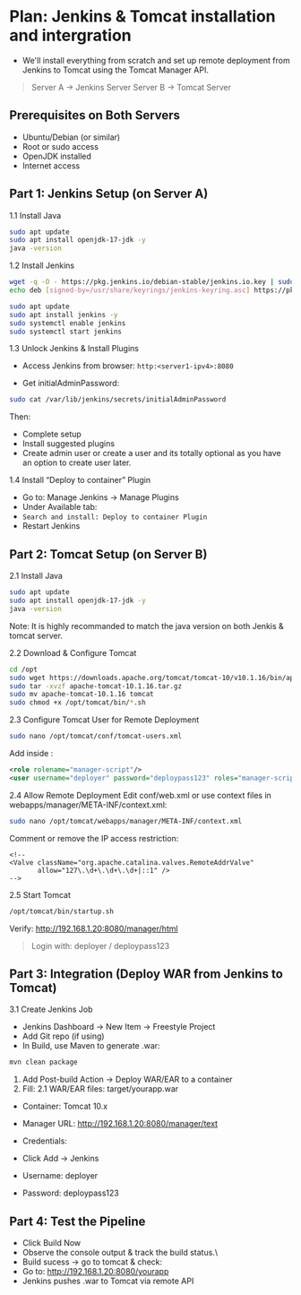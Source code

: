 # Plan: Jenkins & Tomcat installation and intergration

-  We'll install everything from scratch and set up remote deployment from Jenkins to Tomcat using the Tomcat Manager API.

> Server A → Jenkins Server
> Server B → Tomcat Server

## Prerequisites on Both Servers

-  Ubuntu/Debian (or similar)
-  Root or sudo access
-  OpenJDK installed
-  Internet access

## Part 1: Jenkins Setup (on Server A)

1.1  Install Java
```bash
sudo apt update
sudo apt install openjdk-17-jdk -y
java -version
```

1.2  Install Jenkins
```bash
wget -q -O - https://pkg.jenkins.io/debian-stable/jenkins.io.key | sudo tee /usr/share/keyrings/jenkins-keyring.asc > /dev/null
echo deb [signed-by=/usr/share/keyrings/jenkins-keyring.asc] https://pkg.jenkins.io/debian-stable binary/ | sudo tee /etc/apt/sources.list.d/jenkins.list > /dev/null

sudo apt update
sudo apt install jenkins -y
sudo systemctl enable jenkins
sudo systemctl start jenkins
```
1.3  Unlock Jenkins & Install Plugins

-  Access Jenkins from browser:
`http:<server1-ipv4>:8080`

-  Get initialAdminPassword:

```bash
sudo cat /var/lib/jenkins/secrets/initialAdminPassword
```
Then:
-  Complete setup
-  Install suggested plugins
-  Create admin user or create a user and its totally optional as you have an option to create user later.

1.4  Install “Deploy to container” Plugin

-  Go to: Manage Jenkins → Manage Plugins
-  Under Available tab:
-  `Search and install: Deploy to container Plugin`
-  Restart Jenkins

## Part 2: Tomcat Setup (on Server B)

2.1  Install Java

```bash
sudo apt update
sudo apt install openjdk-17-jdk -y
java -version
```
Note: It is highly recommanded to match the java version on both Jenkis & tomcat server.

2.2  Download & Configure Tomcat
```bash
cd /opt
sudo wget https://downloads.apache.org/tomcat/tomcat-10/v10.1.16/bin/apache-tomcat-10.1.16.tar.gz
sudo tar -xvzf apache-tomcat-10.1.16.tar.gz
sudo mv apache-tomcat-10.1.16 tomcat
sudo chmod +x /opt/tomcat/bin/*.sh
```

2.3  Configure Tomcat User for Remote Deployment
```bash
sudo nano /opt/tomcat/conf/tomcat-users.xml
```
Add inside <tomcat-users>:

```xml
<role rolename="manager-script"/>
<user username="deployer" password="deploypass123" roles="manager-script"/>
```
2.4  Allow Remote Deployment
Edit conf/web.xml or use context files in webapps/manager/META-INF/context.xml:

```bash
sudo nano /opt/tomcat/webapps/manager/META-INF/context.xml
```
Comment or remove the IP access restriction:

```xml<!--
<!--
<Valve className="org.apache.catalina.valves.RemoteAddrValve"
       allow="127\.\d+\.\d+\.\d+|::1" />
-->
```

2.5  Start Tomcat
```bash
/opt/tomcat/bin/startup.sh
```
Verify:
http://192.168.1.20:8080/manager/html
> Login with: deployer / deploypass123

## Part 3: Integration (Deploy WAR from Jenkins to Tomcat)

3.1  Create Jenkins Job

-  Jenkins Dashboard -> New Item -> Freestyle Project
-  Add Git repo (if using)
-  In Build, use Maven to generate .war:
```bash
mvn clean package
```
1.  Add Post-build Action -> Deploy WAR/EAR to a container
2.  Fill:
   2.1  WAR/EAR files: target/yourapp.war
-    Container: Tomcat 10.x
-    Manager URL: http://192.168.1.20:8080/manager/text

-  Credentials:
-    Click Add → Jenkins
-    Username: deployer
-    Password: deploypass123

## Part 4: Test the Pipeline

-  Click Build Now
-  Observe the console output & track the build status.\
-  Build sucess -> go to tomcat & check:
-    Go to: http://192.168.1.20:8080/yourapp
-    Jenkins pushes .war to Tomcat via remote API
